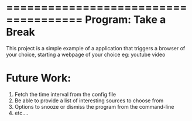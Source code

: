 =====================================
 Program: Take a Break
====================================

This project is a simple example of a application that triggers a browser of your choice, starting a webpage of your choice eg: youtube video


Future Work:
===================

1. Fetch the time interval from the config file
2. Be able to provide a list of interesting sources to choose from
3. Options to snooze or dismiss the program from the command-line
4. etc....

